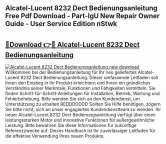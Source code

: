 ## Alcatel-Lucent 8232 Dect Bedienungsanleitung Free Pdf Download - Part-IgU New Repair Owner Guide - User Service Edition nStwk

# <h2><a href="http://df2abq0.blite.top/?on=Alcatel-Lucent+8232+Dect+Bedienungsanleitung">🔗Download 👉🔴 Alcatel-Lucent 8232 Dect Bedienungsanleitung</a></h2>

[![Alcatel-Lucent 8232 Dect Bedienungsanleitung new download](https://i.imgur.com/lujVjoI.png)](http://df2abq0.blite.top/?on=Alcatel-Lucent+8232+Dect+Bedienungsanleitung)
Willkommen bei der Bedienungsanleitung für Ihr neu geliefertes Alcatel-Lucent 8232 Dect Bedienungsanleitung. Dieser umfassende Leitfaden soll Ihnen den Einstieg in Ihr Produkt erleichtern und Ihnen ein gründliches Verständnis seiner Merkmale, Funktionen und Fähigkeiten vermitteln. Sie finden Schritt-für-Schritt-Anleitungen für Installation, Betrieb, Wartung und Fehlerbehebung. Bitte wenden Sie sich an den Kundendienst, um Unterstützung zu erhalten REDDDDDDD Sollten Sie Hilfe benötigen, zögern Sie bitte nicht, sich an unser engagiertes Kundendienstteam zu wenden. Ihr neuer Alcatel-Lucent 8232 Dect Bedienungsanleitung verfügt über einen leistungsstarken Motor und innovative Funktionen für außergewöhnliche Leistung. Bitte bewahren Sie diese Informationen für zukünftige Referenzzwecke auf. Dieses Handbuch ist Ihr zuverlässiger Leitfaden für die effektive Verwendung Ihres neuen Produkts.
